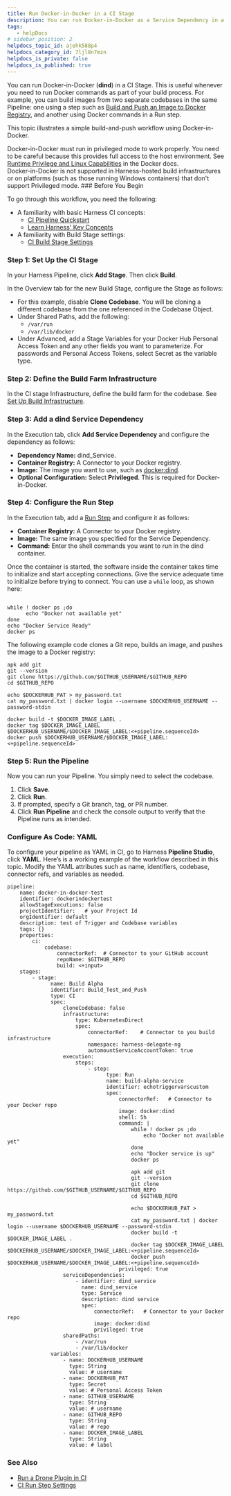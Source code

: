 ```yaml
---
title: Run Docker-in-Docker in a CI Stage
description: You can run Docker-in-Docker as a Service Dependency in a CI Stage. This example illustrates using Docker-in-Docker to build and push an image in a Run step. This can be useful if you want to build f…
tags: 
   - helpDocs
# sidebar_position: 2
helpdocs_topic_id: ajehk588p4
helpdocs_category_id: 7ljl8n7mzn
helpdocs_is_private: false
helpdocs_is_published: true
---
```


You can run Docker-in-Docker (**dind**) in a CI Stage. This is useful whenever you need to run Docker commands as part of your build process. For example, you can build images from two separate codebases in the same Pipeline: one using a step such as [Build and Push an Image to Docker Registry](https://ngdocs.harness.io/article/q6fr5bj63w), and another using Docker commands in a Run step.

This topic illustrates a simple build-and-push workflow using Docker-in-Docker.

Docker-in-Docker must run in privileged mode to work properly. You need to be careful because this provides full access to the host environment. See [Runtime Privilege and Linux Capabilities](https://docs.docker.com/engine/reference/run/#runtime-privilege-and-linux-capabilities) in the Docker docs.  
Docker-in-Docker is not supported in Harness-hosted build infrastructures or on platforms (such as those running Windows containers) that don't support Privileged mode. ### Before You Begin

To go through this workflow, you need the following:

* A familiarity with basic Harness CI concepts:
	+ [CI Pipeline Quickstart](https://ngdocs.harness.io/article/x0d77ktjw8-ci-pipeline-quickstart)
	+ [Learn Harness' Key Concepts](https://ngdocs.harness.io/article/hv2758ro4e-learn-harness-key-concepts)
* A familiarity with Build Stage settings:
	+ [CI Build Stage Settings](https://ngdocs.harness.io/article/yn4x8vzw3q)

### Step 1: Set Up the CI Stage

In your Harness Pipeline, click **Add Stage**. Then click **Build**.

In the Overview tab for the new Build Stage, configure the Stage as follows:

* For this example, disable **Clone Codebase**. You will be cloning a different codebase from the one referenced in the Codebase Object.
* Under Shared Paths, add the following:
	+ `/var/run`
	+ `/var/lib/docker`
* Under Advanced, add a Stage Variables for your Docker Hub Personal Access Token and any other fields you want to parameterize. For passwords and Personal Access Tokens, select Secret as the variable type.

### Step 2: Define the Build Farm Infrastructure

In the CI stage Infrastructure, define the build farm for the codebase. See [Set Up Build Infrastructure](/category/rg8mrhqm95-set-up-build-infrastructure).

### Step 3: Add a dind Service Dependency

In the Execution tab, click **Add Service Dependency** and configure the dependency as follows:

* **Dependency Name:** dind\_Service.
* **Container Registry:** A Connector to your Docker registry.
* **Image:** The image you want to use, such as [docker:dind](https://hub.docker.com/_/docker).
* **Optional Configuration:** Select **Privileged**. This is required for Docker-in-Docker.

### Step 4: Configure the Run Step

In the Execution tab, add a [Run Step](https://ngdocs.harness.io/article/1i1ttvftm4) and configure it as follows:

* **Container Registry:** A Connector to your Docker registry.
* **Image:** The same image you specified for the Service Dependency.
* **Command:** Enter the shell commands you want to run in the dind container.

Once the container is started, the software inside the container takes time to initialize and start accepting connections. Give the service adequate time to initialize before trying to connect. You can use a `while` loop, as shown here:


```
  
while ! docker ps ;do   
      echo "Docker not available yet"  
done  
echo "Docker Service Ready"  
docker ps  

```
The following example code clones a Git repo, builds an image, and pushes the image to a Docker registry:


```
apk add git  
git --version  
git clone https://github.com/$GITHUB_USERNAME/$GITHUB_REPO  
cd $GITHUB_REPO  
  
echo $DOCKERHUB_PAT > my_password.txt  
cat my_password.txt | docker login --username $DOCKERHUB_USERNAME --password-stdin  
  
docker build -t $DOCKER_IMAGE_LABEL .  
docker tag $DOCKER_IMAGE_LABEL $DOCKERHUB_USERNAME/$DOCKER_IMAGE_LABEL:<+pipeline.sequenceId>  
docker push $DOCKERHUB_USERNAME/$DOCKER_IMAGE_LABEL:<+pipeline.sequenceId>
```
### Step 5: Run the Pipeline

Now you can run your Pipeline. You simply need to select the codebase.

1. Click **Save**.
2. Click **Run**.
3. If prompted, specify a Git branch, tag, or PR number.
4. Click **Run Pipeline** and check the console output to verify that the Pipeline runs as intended.

### Configure As Code: YAML

To configure your pipeline as YAML in CI, go to Harness **Pipeline Studio**, click **YAML**. Here’s is a working example of the workflow described in this topic. Modify the YAML attributes such as name, identifiers, codebase, connector refs, and variables as needed.


```
pipeline:  
    name: docker-in-docker-test  
    identifier: dockerindockertest  
    allowStageExecutions: false  
    projectIdentifier:   # your Project Id  
    orgIdentifier: default             
    description: test of Trigger and Codebase variables  
    tags: {}  
    properties:  
        ci:  
            codebase:  
                connectorRef:  # Connector to your GitHub account  
                repoName: $GITHUB_REPO            
                build: <+input>  
    stages:  
        - stage:  
              name: Build Alpha  
              identifier: Build_Test_and_Push  
              type: CI  
              spec:  
                  cloneCodebase: false  
                  infrastructure:  
                      type: KubernetesDirect  
                      spec:  
                          connectorRef:    # Connector to you build infrastructure   
                          namespace: harness-delegate-ng  
                          automountServiceAccountToken: true  
                  execution:  
                      steps:  
                          - step:  
                                type: Run  
                                name: build-alpha-service  
                                identifier: echotriggervarscustom  
                                spec:  
                                    connectorRef:   # Connector to your Docker repo   
                                    image: docker:dind  
                                    shell: Sh  
                                    command: |  
                                        while ! docker ps ;do  
                                            echo "Docker not available yet"  
                                        done  
                                        echo "Docker service is up"  
                                        docker ps   
  
                                        apk add git  
                                        git --version  
                                        git clone https://github.com/$GITHUB_USERNAME/$GITHUB_REPO  
                                        cd $GITHUB_REPO  
  
                                        echo $DOCKERHUB_PAT > my_password.txt  
                                        cat my_password.txt | docker login --username $DOCKERHUB_USERNAME --password-stdin  
                                        docker build -t $DOCKER_IMAGE_LABEL .  
                                        docker tag $DOCKER_IMAGE_LABEL $DOCKERHUB_USERNAME/$DOCKER_IMAGE_LABEL:<+pipeline.sequenceId>  
                                        docker push $DOCKERHUB_USERNAME/$DOCKER_IMAGE_LABEL:<+pipeline.sequenceId>  
                                    privileged: true  
                  serviceDependencies:  
                      - identifier: dind_service  
                        name: dind_service  
                        type: Service  
                        description: dind service  
                        spec:  
                            connectorRef:   # Connector to your Docker repo   
                            image: docker:dind  
                            privileged: true  
                  sharedPaths:  
                      - /var/run  
                      - /var/lib/docker  
              variables:  
                  - name: DOCKERHUB_USERNAME  
                    type: String  
                    value: # username  
                  - name: DOCKERHUB_PAT  
                    type: Secret  
                    value: # Personal Access Token  
                  - name: GITHUB_USERNAME  
                    type: String  
                    value: # username  
                  - name: GITHUB_REPO  
                    type: String  
                    value: # repo  
                  - name: DOCKER_IMAGE_LABEL  
                    type: String  
                    value: # label  

```
### See Also

* [Run a Drone Plugin in CI](https://ngdocs.harness.io/article/fjagoj8mez)
* [CI Run Step Settings](https://ngdocs.harness.io/article/1i1ttvftm4)

